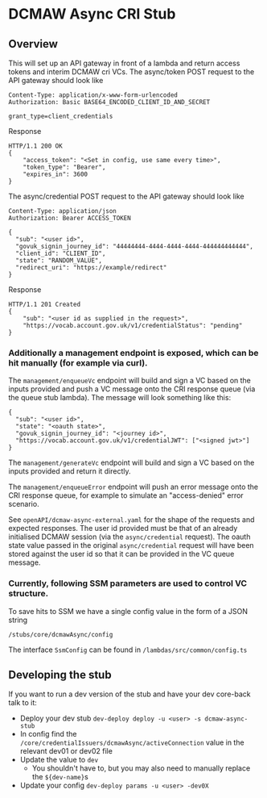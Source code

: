 # DCMAW Async CRI Stub

## Overview
This will set up an API gateway in front of a lambda and return access tokens and interim DCMAW cri VCs.
The async/token POST request to the API gateway should look like
```
Content-Type: application/x-www-form-urlencoded
Authorization: Basic BASE64_ENCODED_CLIENT_ID_AND_SECRET

grant_type=client_credentials
```
Response
```
HTTP/1.1 200 OK
{
    "access_token": "<Set in config, use same every time>",
    "token_type": "Bearer",
    "expires_in": 3600
}
```
The async/credential POST request to the API gateway should look like
```
Content-Type: application/json
Authorization: Bearer ACCESS_TOKEN

{
  "sub": "<user id>",
  "govuk_signin_journey_id": "44444444-4444-4444-4444-444444444444",
  "client_id": "CLIENT_ID",
  "state": "RANDOM_VALUE",
  "redirect_uri": "https://example/redirect"
}
```
Response
```
HTTP/1.1 201 Created
{
    "sub": "<user id as supplied in the request>",
    "https://vocab.account.gov.uk/v1/credentialStatus": "pending"
}
```

### Additionally a management endpoint is exposed, which can be hit manually (for example via curl).
The `management/enqueueVc` endpoint will build and sign a VC based on the inputs provided and push a VC message onto the CRI response queue (via the queue stub lambda).
The message will look something like this:
```
{
  "sub": "<user id>",
  "state": "<oauth state>",
  "govuk_signin_journey_id": "<journey id>",
  "https://vocab.account.gov.uk/v1/credentialJWT": ["<signed jwt>"]
}
```

The `management/generateVc` endpoint will build and sign a VC based on the inputs provided and return it directly.

The `management/enqueueError` endpoint will push an error message onto the CRI response queue, for example to simulate an "access-denied" error scenario.

See `openAPI/dcmaw-async-external.yaml` for the shape of the requests and expected responses. The user id provided must be that of an already initialised DCMAW session (via the `async/credential` request). The oauth state value passed in the original `async/credential` request will have been stored against the user id so that it can be provided in the VC queue message.

### Currently, following SSM parameters are used to control VC structure.
To save hits to SSM we have a single config value in the form of a JSON string
```
/stubs/core/dcmawAsync/config
```
The interface `SsmConfig` can be found in `/lambdas/src/common/config.ts`

## Developing the stub

If you want to run a dev version of the stub and have your dev core-back talk to it:
- Deploy your dev stub `dev-deploy deploy -u <user> -s dcmaw-async-stub`
- In config find the `/core/credentialIssuers/dcmawAsync/activeConnection` value in the relevant dev01 or dev02 file
- Update the value to `dev`
  - You shouldn't have to, but you may also need to manually replace the `${dev-name}`s
- Update your config `dev-deploy params -u <user> -dev0X`
